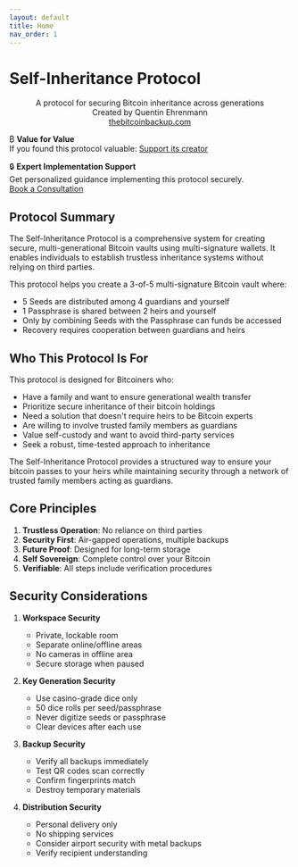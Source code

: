 ```yaml
---
layout: default
title: Home
nav_order: 1
---
```


# Self-Inheritance Protocol

<p align="center">
  A protocol for securing Bitcoin inheritance across generations<br>
  Created by Quentin Ehrenmann<br>
  <a href="https://thebitcoinbackup.com">thebitcoinbackup.com</a>
</p>

₿ **Value for Value**  
If you found this protocol valuable:
[Support its creator](https://btcpay.btc.aw/api/v1/invoices?storeId=3vSNdjUq4Qs6P9Jxbxoe52kD19XutfroUveZJrUyU7hz&checkoutDesc=Self-Inheritance+Protocol&price=300&currency=USD&defaultPaymentMethod=BTC-CHAIN)

🔒 **Expert Implementation Support**  
Get personalized guidance implementing this protocol securely.  
[Book a Consultation](https://thebitcoinbackup.com/services)

## Protocol Summary
The Self-Inheritance Protocol is a comprehensive system for creating secure, multi-generational Bitcoin vaults using multi-signature wallets. It enables individuals to establish trustless inheritance systems without relying on third parties.

This protocol helps you create a 3-of-5 multi-signature Bitcoin vault where:
- 5 Seeds are distributed among 4 guardians and yourself
- 1 Passphrase is shared between 2 heirs and yourself
- Only by combining Seeds with the Passphrase can funds be accessed
- Recovery requires cooperation between guardians and heirs

## Who This Protocol Is For

This protocol is designed for Bitcoiners who:
- Have a family and want to ensure generational wealth transfer
- Prioritize secure inheritance of their bitcoin holdings
- Need a solution that doesn't require heirs to be Bitcoin experts
- Are willing to involve trusted family members as guardians
- Value self-custody and want to avoid third-party services
- Seek a robust, time-tested approach to inheritance

The Self-Inheritance Protocol provides a structured way to ensure your bitcoin passes to your heirs while maintaining security through a network of trusted family members acting as guardians.

## Core Principles
1. **Trustless Operation**: No reliance on third parties
2. **Security First**: Air-gapped operations, multiple backups
3. **Future Proof**: Designed for long-term storage
4. **Self Sovereign**: Complete control over your Bitcoin
5. **Verifiable**: All steps include verification procedures

## Security Considerations

1. **Workspace Security**
   - Private, lockable room
   - Separate online/offline areas
   - No cameras in offline area
   - Secure storage when paused

2. **Key Generation Security**
   - Use casino-grade dice only
   - 50 dice rolls per seed/passphrase
   - Never digitize seeds or passphrase
   - Clear devices after each use

3. **Backup Security**
   - Verify all backups immediately
   - Test QR codes scan correctly
   - Confirm fingerprints match
   - Destroy temporary materials

4. **Distribution Security**
   - Personal delivery only
   - No shipping services
   - Consider airport security with metal backups
   - Verify recipient understanding

